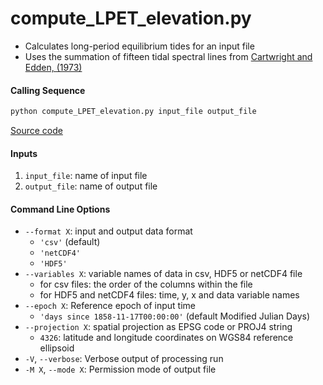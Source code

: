 compute_LPET_elevation.py
=========================

 - Calculates long-period equilibrium tides for an input file
 - Uses the summation of fifteen tidal spectral lines from [Cartwright and Edden, (1973)](https://doi.org/10.1111/j.1365-246X.1973.tb03420.x)

#### Calling Sequence
```bash
python compute_LPET_elevation.py input_file output_file
```
[Source code](https://github.com/tsutterley/pyTMD/blob/main/compute_LPET_elevation.py)

#### Inputs
 1. `input_file`: name of input file
 2. `output_file`: name of output file

#### Command Line Options
- `--format X`: input and output data format
    * `'csv'` (default)
    * `'netCDF4'`
    * `'HDF5'`
- `--variables X`: variable names of data in csv, HDF5 or netCDF4 file
    * for csv files: the order of the columns within the file
    * for HDF5 and netCDF4 files: time, y, x and data variable names
- `--epoch X`: Reference epoch of input time
    * `'days since 1858-11-17T00:00:00'` (default Modified Julian Days)
- `--projection X`: spatial projection as EPSG code or PROJ4 string
    * `4326`: latitude and longitude coordinates on WGS84 reference ellipsoid
- `-V`, `--verbose`: Verbose output of processing run
 - `-M X`, `--mode X`: Permission mode of output file
